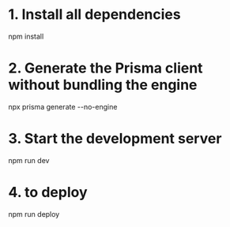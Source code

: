 # 1. Install all dependencies
npm install

# 2. Generate the Prisma client without bundling the engine
npx prisma generate --no-engine

# 3. Start the development server
npm run dev

# 4. to deploy
npm run deploy
